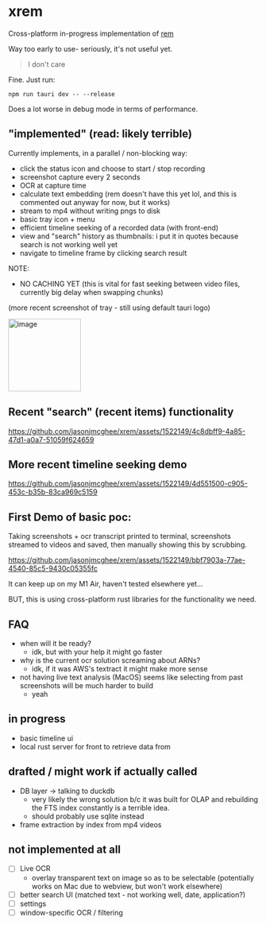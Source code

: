 # xrem

Cross-platform in-progress implementation of [rem](https://github.com/jasonjmcghee/rem)

Way too early to use- seriously, it's not useful yet.

> I don't care

Fine. Just run:

`npm run tauri dev -- --release`

Does a lot worse in debug mode in terms of performance.

## "implemented" (read: likely terrible)
Currently implements, in a parallel / non-blocking way:
- click the status icon and choose to start / stop recording
- screenshot capture every 2 seconds
- OCR at capture time
- calculate text embedding (rem doesn't have this yet lol, and this is commented out anyway for now, but it works)
- stream to mp4 without writing pngs to disk
- basic tray icon + menu
- efficient timeline seeking of a recorded data (with front-end)
- view and "search" history as thumbnails: i put it in quotes because search is not working well yet
- navigate to timeline frame by clicking search result

NOTE: 
- NO CACHING YET (this is vital for fast seeking between video files, currently big delay when swapping chunks)

(more recent screenshot of tray - still using default tauri logo)

<img width="146" alt="image" src="https://github.com/jasonjmcghee/xrem/assets/1522149/34e140ff-b047-4160-9947-2d30824210e4">

## Recent "search" (recent items) functionality

https://github.com/jasonjmcghee/xrem/assets/1522149/4c8dbff9-4a85-47d1-a0a7-51059f624659


## More recent timeline seeking demo

https://github.com/jasonjmcghee/xrem/assets/1522149/4d551500-c905-453c-b35b-83ca969c5159


## First Demo of basic poc:

Taking screenshots + ocr transcript printed to terminal, screenshots streamed to videos and saved, 
then manually showing this by scrubbing. 

https://github.com/jasonjmcghee/xrem/assets/1522149/bbf7903a-77ae-4540-85c5-9430c05355fc

It can keep up on my M1 Air, haven't tested elsewhere yet...

BUT, this is using cross-platform rust libraries for the functionality we need.

## FAQ
- when will it be ready?
    - idk, but with your help it might go faster
- why is the current ocr solution screaming about ARNs?
    - idk, if it was AWS's textract it might make more sense
- not having live text analysis (MacOS) seems like selecting from past screenshots will be much harder to build
    - yeah  

## in progress
- basic timeline ui
- local rust server for front to retrieve data from

## drafted / might work if actually called
- DB layer -> talking to duckdb
    - very likely the wrong solution b/c it was built for OLAP and rebuilding the FTS index constantly is a terrible idea.
    - should probably use sqlite instead
- frame extraction by index from mp4 videos

## not implemented at all
- [ ] Live OCR
    - overlay transparent text on image so as to be selectable (potentially works on Mac due to webview, but won't work elsewhere)
- [ ] better search UI (matched text - not working well, date, application?)
- [ ] settings
- [ ] window-specific OCR / filtering
